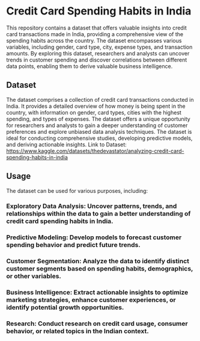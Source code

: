 # Credit Card Spending Habits in India
This repository contains a dataset that offers valuable insights into credit card transactions made in India, providing a comprehensive view of the spending habits across the country. The dataset encompasses various variables, including gender, card type, city, expense types, and transaction amounts. By exploring this dataset, researchers and analysts can uncover trends in customer spending and discover correlations between different data points, enabling them to derive valuable business intelligence.

## Dataset
The dataset comprises a collection of credit card transactions conducted in India. It provides a detailed overview of how money is being spent in the country, with information on gender, card types, cities with the highest spending, and types of expenses. The dataset offers a unique opportunity for researchers and analysts to gain a deeper understanding of customer preferences and explore unbiased data analysis techniques. The dataset is ideal for conducting comprehensive studies, developing predictive models, and deriving actionable insights.
Link to Dataset: https://www.kaggle.com/datasets/thedevastator/analyzing-credit-card-spending-habits-in-india
## Usage
The dataset can be used for various purposes, including:

### Exploratory Data Analysis: Uncover patterns, trends, and relationships within the data to gain a better understanding of credit card spending habits in India.
### Predictive Modeling: Develop models to forecast customer spending behavior and predict future trends.
### Customer Segmentation: Analyze the data to identify distinct customer segments based on spending habits, demographics, or other variables.
### Business Intelligence: Extract actionable insights to optimize marketing strategies, enhance customer experiences, or identify potential growth opportunities.
### Research: Conduct research on credit card usage, consumer behavior, or related topics in the Indian context.
